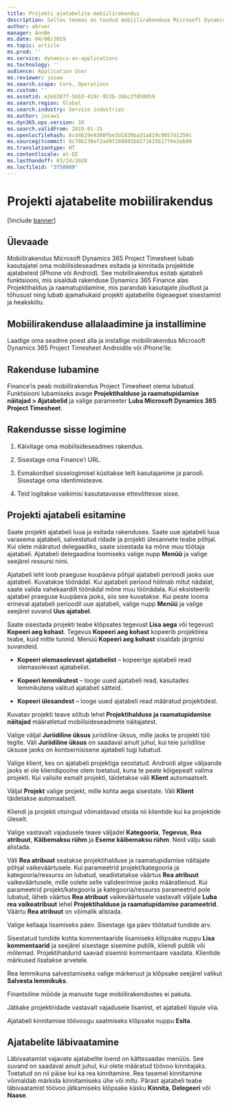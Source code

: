 ```yaml
---
title: Projekti ajatabelite mobiilirakendus
description: Selles teemas on toodud mobiilirakenduse Microsoft Dynamics 365 Project Timesheet teave. Mobiilirakendus Project Timesheet lubab kasutajatel oma mobiilsideseadmes esitada ja kinnitada projektide ajatabeleid.
author: abruer
manager: AnnBe
ms.date: 04/08/2019
ms.topic: article
ms.prod: ''
ms.service: dynamics-ax-applications
ms.technology: ''
audience: Application User
ms.reviewer: josaw
ms.search.scope: Core, Operations
ms.custom: ''
ms.assetid: e2eb387f-5bb3-419c-953b-3bbc2f050059
ms.search.region: Global
ms.search.industry: Service industries
ms.author: josaw1
ms.dyn365.ops.version: 10
ms.search.validFrom: 2019-01-15
ms.openlocfilehash: 6cd4629e9380fbe3d1839ba31a819c9057d1258c
ms.sourcegitcommit: 8c786230ef2a497280885b827162561776e2eb00
ms.translationtype: HT
ms.contentlocale: et-EE
ms.lasthandoff: 03/24/2020
ms.locfileid: "3750989"
---
```

# <a name="project-timesheet-mobile-application"></a>Projekti ajatabelite mobiilirakendus

[!include [banner](../includes/banner.md)]

## <a name="overview"></a>Ülevaade

Mobiilirakendus Microsoft Dynamics 365 Project Timesheet lubab kasutajatel oma mobiilsideseadmes esitada ja kinnitada projektide ajatabeleid (iPhone või Android). See mobiilirakendus esitab ajatabeli funktsiooni, mis sisaldub rakenduse Dynamics 365 Finance alas Projektihaldus ja raamatupidamine, mis parandab kasutajate jõudlust ja tõhusust ning lubab ajamahukaid projekti ajatabelite õigeaegset sisestamist ja heakskiitu.

## <a name="download-and-install-the-mobile-app"></a>Mobiilirakenduse allalaadimine ja installimine

Laadige oma seadme poest alla ja installige mobiilirakendus Microsoft Dynamics 365 Project Timesheet Androidile või iPhone’ile.

## <a name="enable-the-app"></a>Rakenduse lubamine 

Finance’is peab mobiilirakendus Project Timesheet olema lubatud. Funktsiooni lubamiseks avage **Projektihalduse ja raamatupidamise näitajad \> Ajatabelid** ja valige parameeter **Luba Microsoft Dynamics 365 Project Timesheet**.

## <a name="sign-in-to-the-app"></a>Rakendusse sisse logimine

1.  Käivitage oma mobiilsideseadmes rakendus.

2.  Sisestage oma Finance’i URL.

3.  Esmakordsel sisselogimisel küsitakse teilt kasutajanime ja parooli. Sisestage oma identimisteave.

4.  Teid logitakse vaikimisi kasutatavasse ettevõttesse sisse.

## <a name="submit-a-project-timesheet"></a>Projekti ajatabeli esitamine

Saate projekti ajatabeli luua ja esitada rakenduses. Saate uue ajatabeli luua varasema ajatabeli, salvestatud ridade ja projekti ülesannete teabe põhjal. Kui olete määratud delegaadiks, saate sisestada ka mõne muu töötaja ajatabeli. Ajatabeli delegaadina loomiseks valige nupp **Menüü** ja valige seejärel ressursi nimi.

Ajatabeli leht loob praeguse kuupäeva põhjal ajatabeli perioodi jaoks uue ajatabeli. Kuvatakse töönädal. Kui ajatabeli periood hõlmab mitut nädalat, saate valida vahekaardilt töönädal mõne muu töönädala.
Kui eksisteerib ajatabel praeguse kuupäeva jaoks, siis see kuvatakse. Kui peate looma erineval ajatabeli perioodil uue ajatabeli, valige nupp **Menüü** ja valige seejärel suvand **Uus ajatabel**.

Saate sisestada projekti teabe klõpsates tegevust **Lisa aega** või tegevust **Kopeeri aeg kohast**. Tegevus **Kopeeri aeg kohast** kopeerib projektirea teabe, kuid mitte tunnid. Menüü **Kopeeri aeg kohast** sisaldab järgmisi suvandeid.

- **Kopeeri olemasolevast ajatabelist** – kopeerige ajatabeli read olemasolevast ajatabelist.

- **Kopeeri lemmikutest** – looge uued ajatabeli read, kasutades lemmikutena valitud ajatabeli sätteid.

- **Kopeeri ülesandest** – looge uued ajatabeli read määratud projektidest.

Kuvatav projekti teave sõltub lehel **Projektihalduse ja raamatupidamise näitajad** määratletud mobiilsideseadmete näitajatest.

Valige väljal **Juriidiline üksus** juriidiline üksus, mille jaoks te projekti töö tegite. Väli **Juriidiline üksus** on saadaval ainult juhul, kui teie juriidilise üksuse jaoks on kontsernisisene ajatabeli tugi lubatud.

Valige klient, kes on ajatabeli projektiga seostatud. Androidi algse väljaande jaoks ei ole kliendipoolne olem toetatud, kuna te peate kõigepealt valima projekti. Kui valisite esmalt projekti, täidetakse väli **Klient** automaatselt.

Väljal **Projekt** valige projekt, mille kohta aega sisestate. Väli **Klient** täidetakse automaatselt.

Kliendi ja projekti otsingud võimaldavad otsida nii klientide kui ka projektide üleselt.

Valige vastavalt vajadusele teave väljadel **Kategooria**, **Tegevus**, **Rea atribuut**, **Käibemaksu rühm** ja **Eseme käibemaksu rühm**. Neid välju saab alistada.

Väli **Rea atribuut** seatakse projektihalduse ja raamatupidamise näitajate põhjal vaikeväärtusele. Kui parameetrid projekt/kategooria ja kategooria/ressurss on lubatud, seadistatakse väärtus **Rea atribuut** vaikeväärtusele, mille oolete selle valideerimise jaoks määratlenud. Kui parameetrid projekt/kategooria ja kategooria/ressurss parameetrid pole lubatud, läheb väärtus **Rea atribuut** vaikeväärtusele vastavalt väljale **Luba rea vaikeatribuut** lehel **Projektihalduse ja raamatupidamise parameetrid**. Väärtu **Rea atribuut** on võimalik alistada.

Valige kellaaja lisamiseks päev. Sisestage iga päev töötatud tundide arv.

Sisestatud tundide kohta kommentaaride lisamiseks klõpsake nuppu **Lisa kommentaarid** ja seejärel sisestage sisemine publik, kliendi publik või mõlemad.
Projektihaldurid saavad sisemisi kommentaare vaadata. Klientide märkused lisatakse arvetele.

Rea lemmikuna salvestamiseks valige märkeruut ja klõpsake seejärel valikut **Salvesta lemmikuks**.

Finantsiline mõõde ja manuste tuge mobiilirakendustes ei pakuta.

Jätkake projektiridade vastavalt vajadusele lisamist, et ajatabeli lõpule viia.

Ajatabeli kinnitamise töövoogu saatmiseks klõpsake nuppu **Esita**.

## <a name="review-timesheets"></a>Ajatabelite läbivaatamine

Läbivaatamist vajavate ajatabelite loend on kättesaadav menüüs. See suvand on saadaval ainult juhul, kui olete määratud töövoo kinnitajaks. Toetatud on nii päise kui ka rea kinnitamine. Rea tasemel kinnitamine võimaldab märkida kinnitamiseks ühe või mitu. Pärast ajatabeli teabe läbivaatamist töövoo jätkamiseks klõpsake käsku **Kinnita**, **Delegeeri** või **Naase**.

